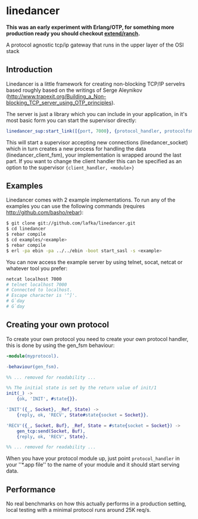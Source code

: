 linedancer
==========

**This was an early experiment with Erlang/OTP, for something more production ready you should checkout [extend/ranch](https://github.com/extend/ranch).**

A protocol agnostic tcp/ip gateway that runs in the upper layer of the OSI stack

## Introduction
Linedancer is a little framework for creating non-blocking TCP/IP servelrs based
roughly based on the writings of Serge Aleynikov (http://www.trapexit.org/Building_a_Non-blocking_TCP_server_using_OTP_principles).

The server is just a library which you can include in your application, in it's
most basic form you can start the supervisor directly:

```erlang
linedancer_sup:start_link([{port, 7000}, {protocol_handler, protocolfsm}]).
```

This will start a supervisor accepting new connections (linedancer_socket) which
in turn creates a new process for handling the data (linedancer_client_fsm),
your implementation is wrapped around the last part. If you want to change the
client handler this can be specified as an option to the supervisor ``{client_handler, <module>}``


## Examples
Linedancer comes with 2 example implementations. To run any of the examples
you can use the following commands (requires http://github.com/basho/rebar):

```bash
$ git clone git://github.com/lafka/linedancer.git
$ cd linedancer
$ rebar compile
$ cd examples/<example>
$ rebar compile
$ erl -pa ebin -pa ../../ebin -boot start_sasl -s <example>
```

You can now access the example server by using telnet, socat, netcat or whatever
tool you prefer:

```bash
netcat localhost 7000
# telnet localhost 7000
# Connected to localhost.
# Escape character is '^]'.
# G`day
# G`day
````

## Creating your own protocol
To create your own protocol you need to create your own protocol handler, this
is done by using the gen_fsm behaviour:

```erlang
-module(myprotocol).

-behaviour(gen_fsm).

%% ... removed for readability ...

%% The initial state is set by the return value of init/1
init(_) ->
	{ok, 'INIT', #state{}}.

'INIT'({_, Socket}, _Ref, State) ->
	{reply, ok, 'RECV', State#state{socket = Socket}}.

'RECV'({_, Socket, Buf}, _Ref, State = #state{socket = Socket}) ->
	gen_tcp:send(Socket, Buf),
    {reply, ok, 'RECV', State}.

%% ... removed for readability ...
```

When you have your protocol module up, just point ``protocol_handler`` in your
''*.app file'' to the name of your module and it should start serving data.

## Performance
No real benchmarks on how this actually performs in a production setting, local
testing with a minimal protocol runs around 25K req/s.
